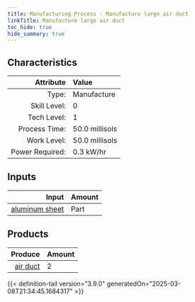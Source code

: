 ```yaml
---
title: Manufacturing Process - Manufacture large air duct
linkTitle: Manufacture large air duct
toc_hide: true
hide_summary: true
---
```

<!-- This is generated by the MarsSim HelpGenertor, do not edit. -->


## Characteristics

| Attribute      | Value |
|--------:|:------|
|Type:|Manufacture|
|Skill Level:|0|
|Tech Level:|1|
|Process Time:|50.0 millisols|
|Work Level:|50.0 millisols|
|Power Required:|0.3 kW/hr|

## Inputs

| Input      | Amount |
|--------:|:------|
|[aluminum sheet](/docs/definitions/part/aluminum-sheet)|Part|1|

## Products


| Produce      | Amount |
|--------:|:------|
|[air duct](/docs/definitions/part/air-duct)|2|



{{< definition-tail version="3.9.0" generatedOn="2025-03-08T21:34:45.1684317" >}}



